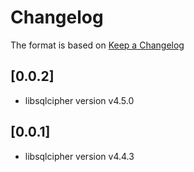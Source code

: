 # Changelog

The format is based on [Keep a Changelog](https://keepachangelog.com/en/1.0.0/)

## [0.0.2]

- libsqlcipher version v4.5.0

## [0.0.1]

- libsqlcipher version v4.4.3
